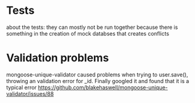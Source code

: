 # Tests
about the tests: they can mostly not be run together because there is something in the creation of mock databses that creates conflicts
  
# Validation problems
mongoose-unique-validator caused problems when trying to user.save(), throwing an validation error for _id. Finally googled it and found that it is a typical error https://github.com/blakehaswell/mongoose-unique-validator/issues/88
